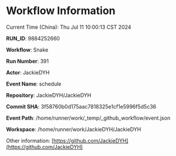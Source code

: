 # Workflow Information

Current Time (China): Thu Jul 11 10:00:13 CST 2024  

**RUN_ID**: 9884252660  

**Workflow**: Snake  

**Run Number**: 391  

**Actor**: JackieDYH  

**Event Name**: schedule  

**Repository**: JackieDYH/JackieDYH  

**Commit SHA**: 3f58760b0d175aac7818325e1cf1e5996f5d5c36  

**Event Path**: /home/runner/work/_temp/_github_workflow/event.json  

**Workspace**: /home/runner/work/JackieDYH/JackieDYH  

Other information: [https://github.com/JackieDYH](https://github.com/JackieDYH)
